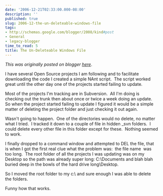 ```yaml
---
date: '2006-12-21T02:33:00.000-08:00'
description: ''
published: true
slug: 2006-12-the-un-deleteable-windows-file
tags:
- http://schemas.google.com/blogger/2008/kind#post
- General
- legacy-blogger
time_to_read: 5
title: The Un-Deleteable Windows File
---
```


*This was originally posted on blogger [here](https://techshorts.blogspot.com/2006/12/the-un-deleteable-windows-file.html)*.

<p>I have several Open Source projects I am following and to facilitate downloading the code I created a simple NAnt script.&nbsp; The script worked great until the other day one of the projects started failing to update.</p> <p>Most of the projects I'm tracking are in Subversion.&nbsp; All I'm doing is checking out the trunk then about once or twice a week doing an update.&nbsp; So when the project started failing to update I figured it would be a simple matter of deleting the project folder and just checking it out again.</p> <p>Wasn't going to happen.&nbsp; One of the directories would no delete, no matter what I tried.&nbsp; I tracked it down to a couple of file in hidden _svn folders.&nbsp; I could delete every other file in this folder except for these.&nbsp; Nothing seemed to work.</p> <p>I finally dropped to a command window and attempted to DEL the file, that is when I got the first real clue what the problem was:&nbsp; the file name&nbsp; was too long.&nbsp; The root folder of all the projects I was updating was on my Desktop so the path was already super long: C:\Documents and blah blah buried deep in the bowls of the hard drive long\Desktop.</p> <p>So I moved the root folder to my c:\ and sure enough I was able to delete the folders.</p> <p>Funny how that works.</p>